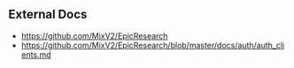 

## External Docs
- https://github.com/MixV2/EpicResearch
- https://github.com/MixV2/EpicResearch/blob/master/docs/auth/auth_clients.md